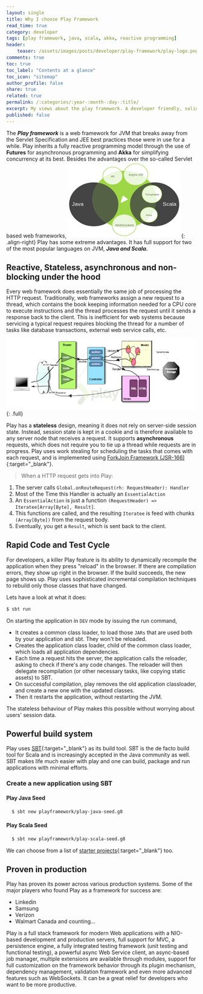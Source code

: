 ```yaml
---
layout: single
title: Why I choose Play Framework
read_time: true
category: developer
tags: [play framework, java, scala, akka, reactive programming]
header:
    teaser: /assets/images/posts/developer/play-framework/play-logo.png
comments: true
toc: true
toc_label: "Contents at a glance"
toc_icon: "sitemap"
author_profile: false
share: true
related: true
permalink: /:categories/:year-:month-:day-:title/
excerpt: My views about the play framework. A developer friendly, solid and fast framework built for web and mobile that can scale massively. 
published: false
---
```


The ***Play framework*** is a web framework for JVM that breaks away from the Servlet Specification and JEE best practices those were in use for a while.
Play inherits a fully reactive programming model through the use of **Futures** for asynchronous programming and **Akka** for simplifying concurrency at its best.
Besides the advantages over the so-called Servlet based web frameworks, 
![image-right](/assets/images/posts/developer/play-framework/play_ecosystem.png){: .align-right}
Play has some extreme advantages. It has full support for two of the most popular 
languages on JVM, ***Java and Scala.***

## Reactive, Stateless, asynchronous and non-blocking under the hood
Every web framework does essentially the same job of processing the HTTP request. Traditionally, web frameworks assign a new request to a thread, 
which contains the book keeping information needed for a CPU core to execute instructions  and the thread processes the request until it sends a 
response back to the client. This is inefficient for web systems because servicing a typical request requires blocking the thread for a number of 
tasks like database transactions, external web service calls, etc. 

![full](/assets/images/posts/developer/play-framework/play_request_lifecycle.png){: .full}

Play has a **stateless** design, meaning it does not rely on server-side session state. Instead, session state is kept in a cookie and is therefore available to any server node that receives a request.
It supports **asynchronous** requests, which does not require you to tie up a thread while requests are in progress. Play uses work stealing for scheduling the tasks that comes with each request, 
and is implemented using [ForkJoin Framework (JSR-166)](https://docs.oracle.com/javase/tutorial/essential/concurrency/forkjoin.html){:target="_blank"}.

> When a HTTP request gets into Play:
1. The server calls `Global.onRouteRequest(rh: RequestHeader): Handler`
2. Most of the Time this Handler is actually an `EssentialAction`
3. An `EssentialAction` is just a function `(RequestHeader) => Iteratee[Array[Byte], Result]`.
4. This functions are called, and the resulting `Iteratee` is feed with chunks `(Array[Byte])` from the request body.
5. Eventually, you get a `Result`, which is sent back to the client.

## Rapid Code and Test Cycle
For developers, a killer Play feature is its ability to dynamically recompile the application when they press "reload" in the browser.
If there are compilation errors, they show up right in the browser. If the build succeeds, the new page shows up. Play uses sophisticated incremental compilation techniques to rebuild only those classes that have changed.

Lets have a look at what it does:
```sh
$ sbt run
```
On starting the application in `DEV` mode by issuing the run command,
- It creates a common class loader, to load those `JARs` that are used both by your application and sbt. They won't be reloaded.
- Creates the application class loader, child of the common class loader, which loads all application dependencies.
- Each time a request hits the server, the application calls the reloader, asking to check if there's any code changes. The reloader will then delegate recompilation (or other necessary tasks, like copying static assets) to SBT.
- On successful compilation, play removes the old application classloader, and create a new one with the updated classes.
- Then it restarts the application, without restarting the JVM.

The stateless behaviour of Play makes this possible without worrying about users' session data.

## Powerful build system
Play uses [SBT](http://www.scala-sbt.org/){:target="_blank"} as its build tool. SBT is the de facto build tool for Scala and is increasingly accepted in the Java community as well.
SBT makes life much easier with play and one can build, package and run applications with minimal efforts.

### Create a new application using SBT
#### Play Java Seed
```sh
  $ sbt new playframework/play-java-seed.g8
```  
#### Play Scala Seed
```sh
  $ sbt new playframework/play-scala-seed.g8
```

We can choose from a list of [starter projects](https://playframework.com/download#starters){:target="_blank"} too.

## Proven in production
Play has proven its power across various production systems. Some of the major players who found Play as a framework for success are:
- Linkedin
- Samsung
- Verizon
- Walmart Canada and counting...


Play is a full stack framework for modern Web applications with a NIO-based development and production servers, full support for MVC, 
a persistence engine, a fully integrated testing framework (unit testing and functional testing), a powerful async Web Service client, an async-based job manager, multiple extensions 
are available through modules, support for full customization on the framework behavior through its plugin mechanism, dependency management, validation framework and even more advanced 
features such as WebSockets. It can be a great relief for developers who want to be more productive. 
